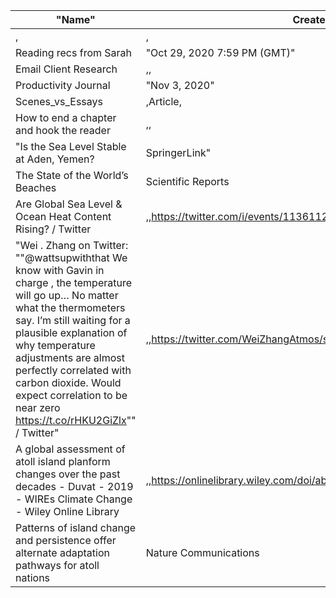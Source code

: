 ﻿"﻿Name"|Created|Type|URL
-|-|-|-|
,|,
Reading recs from Sarah|"Oct 29, 2020 7:59 PM (GMT)"|,
Email Client Research|,,
Productivity Journal|"Nov 3, 2020"|,
Scenes_vs_Essays|,Article,
How to end a chapter and hook the reader|,,
"Is the Sea Level Stable at Aden, Yemen? | SpringerLink"|,,https://link.springer.com/article/10.1007/s41748-017-0020-z
The State of the World’s Beaches | Scientific Reports|,,https://www.nature.com/articles/s41598-018-24630-6
Are Global Sea Level & Ocean Heat Content Rising? / Twitter|,,https://twitter.com/i/events/1136112695755694080
"Wei . Zhang on Twitter: ""@wattsupwiththat We know with Gavin in charge , the temperature will go up… No matter what the thermometers say. I’m still waiting for a plausible explanation of why temperature adjustments are almost perfectly correlated with carbon dioxide. Would expect correlation to be near zero https://t.co/rHKU2GiZlx"" / Twitter"|,,https://twitter.com/WeiZhangAtmos/status/1356999836285952001
A global assessment of atoll island planform changes over the past decades - Duvat - 2019 - WIREs Climate Change - Wiley Online Library|,,https://onlinelibrary.wiley.com/doi/abs/10.1002/wcc.557
Patterns of island change and persistence offer alternate adaptation pathways for atoll nations | Nature Communications|,,https://www.nature.com/articles/s41467-018-02954-1